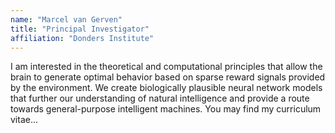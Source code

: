 ```yaml
---
name: "Marcel van Gerven"
title: "Principal Investigator"
affiliation: "Donders Institute"
---
```


I am interested in the theoretical and computational principles that allow the brain to generate optimal behavior based on sparse reward signals provided by the environment. We create biologically plausible neural network models that further our understanding of natural intelligence and provide a route towards general-purpose intelligent machines. You may find my curriculum vitae... 
											